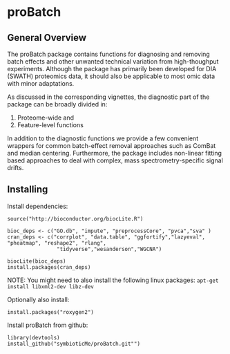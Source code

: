 # proBatch

## General Overview

The proBatch package contains functions for diagnosing and removing batch effects and other unwanted technical variation from high-thoughput experiments. Although the package has primarily been developed for DIA (SWATH) proteomics data, it should also be applicable to most omic data with minor adaptations.
    
As discussed in the corresponding vignettes, the diagnostic part of the package can be broadly divided in:

1. Proteome-wide and 
2. Feature-level functions

In addition to the diagnostic functions we provide a few convenient wrappers for common batch-effect removal approaches such as ComBat and median centering. Furthermore, the package includes non-linear fitting based approaches to deal with complex, mass spectrometry-specific signal drifts.

## Installing

Install dependencies:

```
source("http://bioconductor.org/biocLite.R")

bioc_deps <- c("GO.db", "impute", "preprocessCore", "pvca","sva" )
cran_deps <- c("corrplot", "data.table", "ggfortify","lazyeval", "pheatmap", "reshape2", "rlang", 
                "tidyverse","wesanderson","WGCNA") 

biocLite(bioc_deps) 
install.packages(cran_deps)
```

NOTE: You might need to also install the following linux packages:
`apt-get install libxml2-dev libz-dev`

Optionally also install:

```
install.packages("roxygen2")
```


Install proBatch from github:

```
library(devtools)
install_github("symbioticMe/proBatch.git"")
```